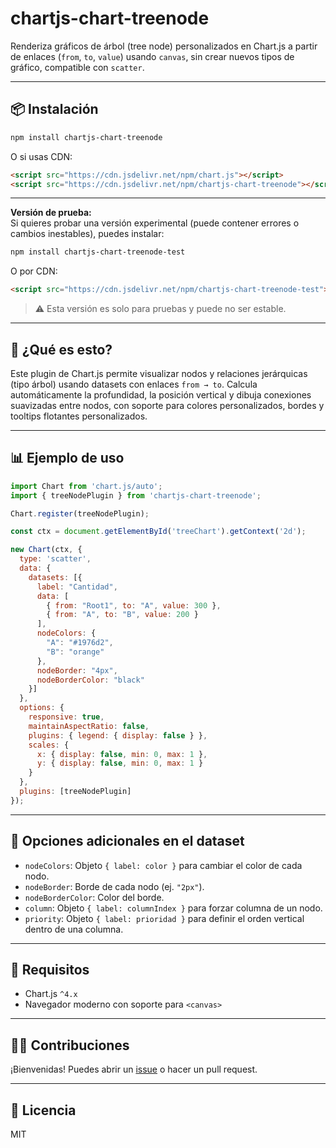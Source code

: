# chartjs-chart-treenode

Renderiza gráficos de árbol (tree node) personalizados en Chart.js a partir de enlaces (`from`, `to`, `value`) usando `canvas`, sin crear nuevos tipos de gráfico, compatible con `scatter`.

---

## 📦 Instalación

```bash
npm install chartjs-chart-treenode
```

O si usas CDN:

```html
<script src="https://cdn.jsdelivr.net/npm/chart.js"></script>
<script src="https://cdn.jsdelivr.net/npm/chartjs-chart-treenode"></script>
```

---

**Versión de prueba:**  
Si quieres probar una versión experimental (puede contener errores o cambios inestables), puedes instalar:

```bash
npm install chartjs-chart-treenode-test
```

O por CDN:

```html
<script src="https://cdn.jsdelivr.net/npm/chartjs-chart-treenode-test"></script>
```

> ⚠️ Esta versión es solo para pruebas y puede no ser estable.

---

## 🧠 ¿Qué es esto?

Este plugin de Chart.js permite visualizar nodos y relaciones jerárquicas (tipo árbol) usando datasets con enlaces `from → to`. Calcula automáticamente la profundidad, la posición vertical y dibuja conexiones suavizadas entre nodos, con soporte para colores personalizados, bordes y tooltips flotantes personalizados.

---

## 📊 Ejemplo de uso

```js
import Chart from 'chart.js/auto';
import { treeNodePlugin } from 'chartjs-chart-treenode';

Chart.register(treeNodePlugin);

const ctx = document.getElementById('treeChart').getContext('2d');

new Chart(ctx, {
  type: 'scatter',
  data: {
    datasets: [{
      label: "Cantidad",
      data: [
        { from: "Root1", to: "A", value: 300 },
        { from: "A", to: "B", value: 200 }
      ],
      nodeColors: {
        "A": "#1976d2",
        "B": "orange"
      },
      nodeBorder: "4px",
      nodeBorderColor: "black"
    }]
  },
  options: {
    responsive: true,
    maintainAspectRatio: false,
    plugins: { legend: { display: false } },
    scales: {
      x: { display: false, min: 0, max: 1 },
      y: { display: false, min: 0, max: 1 }
    }
  },
  plugins: [treeNodePlugin]
});
```

---

## 🧩 Opciones adicionales en el dataset

- `nodeColors`: Objeto `{ label: color }` para cambiar el color de cada nodo.
- `nodeBorder`: Borde de cada nodo (ej. `"2px"`).
- `nodeBorderColor`: Color del borde.
- `column`: Objeto `{ label: columnIndex }` para forzar columna de un nodo.
- `priority`: Objeto `{ label: prioridad }` para definir el orden vertical dentro de una columna.

---

## 🧪 Requisitos

- Chart.js `^4.x`
- Navegador moderno con soporte para `<canvas>`

---

## 🧑‍💻 Contribuciones

¡Bienvenidas! Puedes abrir un [issue](https://github.com/TU_USUARIO/chartjs-chart-treenode/issues) o hacer un pull request.

---

## 📄 Licencia

MIT